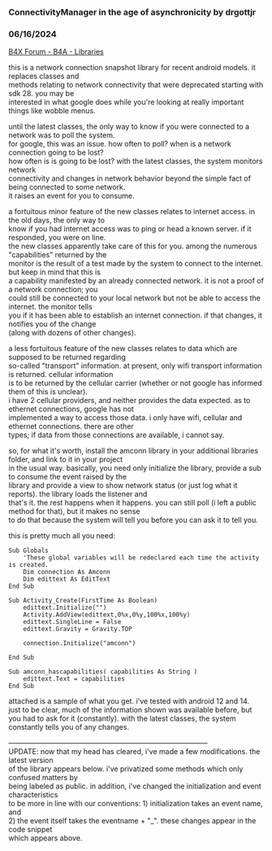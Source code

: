 ### ConnectivityManager in the age of asynchronicity by drgottjr
### 06/16/2024
[B4X Forum - B4A - Libraries](https://www.b4x.com/android/forum/threads/161677/)

this is a network connection snapshot library for recent android models. it replaces classes and  
methods relating to network connectivity that were deprecated starting with sdk 28. you may be  
interested in what google does while you're looking at really important things like wobble menus.  
  
until the latest classes, the only way to know if you were connected to a network was to poll the system.  
for google, this was an issue. how often to poll? when is a network connection going to be lost?  
how often is is going to be lost? with the latest classes, the system monitors network  
connectivity and changes in network behavior beyond the simple fact of being connected to some network.  
it raises an event for you to consume.  
   
a fortuitous minor feature of the new classes relates to internet access. in the old days, the only way to  
know if you had internet access was to ping or head a known server. if it responded, you were on line.  
the new classes apparently take care of this for you. among the numerous "capabilities" returned by the  
monitor is the result of a test made by the system to connect to the internet. but keep in mind that this is  
a capability manifested by an already connected network. it is not a proof of a network connection; you  
could still be connected to your local network but not be able to access the internet. the monitor tells  
you if it has been able to establish an internet connection. if that changes, it notifies you of the change  
(along with dozens of other changes).  
  
a less fortuitous feature of the new classes relates to data which are supposed to be returned regarding  
so-called "transport" information. at present, only wifi transport information is returned. cellular information  
is to be returned by the cellular carrier (whether or not google has informed them of this is unclear).  
i have 2 cellular providers, and neither provides the data expected. as to ethernet connections, google has not  
implemented a way to access those data. i only have wifi, cellular and ethernet connections. there are other  
types; if data from those connections are available, i cannot say.  
  
so, for what it's worth, install the amconn library in your additional libraries folder, and link to it in your project  
in the usual way. basically, you need only initialize the library, provide a sub to consume the event raised by the  
library and provide a view to show network status (or just log what it reports). the library loads the listener and  
that's it. the rest happens when it happens. you can still poll (i left a public method for that), but it makes no sense  
to do that because the system will tell you before you can ask it to tell you.  
  
this is pretty much all you need:  
  

```B4X
Sub Globals  
    'These global variables will be redeclared each time the activity is created.  
    Dim connection As Amconn  
    Dim edittext As EditText  
End Sub  
  
Sub Activity_Create(FirstTime As Boolean)  
    edittext.Initialize("")  
    Activity.AddView(edittext,0%x,0%y,100%x,100%y)  
    edittext.SingleLine = False  
    edittext.Gravity = Gravity.TOP  
      
    connection.Initialize("amconn")  
  
End Sub  
  
Sub amconn_hascapabilities( capabilities As String )  
    edittext.Text = capabilities     
End Sub
```

  
  
  
attached is a sample of what you get. i've tested with android 12 and 14.  
just to be clear, much of the information shown was available before, but  
you had to ask for it (constantly). with the latest classes, the system  
constantly tells you of any changes.  
  
————————————————————————————  
UPDATE: now that my head has cleared, i've made a few modifications. the latest version  
of the library appears below. i've privatized some methods which only confused matters by  
being labeled as public. in addition, i've changed the initialization and event characteristics  
to be more in line with our conventions: 1) initialization takes an event name, and   
2) the event itself takes the eventname + "\_". these changes appear in the code snippet  
which appears above.